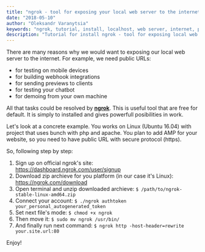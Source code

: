 ```yaml
---
title: "ngrok - tool for exposing your local web server to the internet"
date: "2018-05-10"
author: "Oleksandr Varanytsia"
keywords: "ngrok, tutorial, install, localhost, web server, internet, public URL, Linux, Ubuntu 16.04, apache, https"
description: "Tutorial for install ngrok - tool for exposing local web server to the internet - on Ubuntu 16.04 with Apache"
---
```

There are many reasons why we would want to exposing our local web server to the internet. For example, we need public URLs:

- for testing on mobile devices
- for building webhook integrations
- for sending previews to clients
- for testing your chatbot
- for demoing from your own machine

All that tasks could be resolved by **[ngrok](https://ngrok.com/)**. This is useful tool that are free for default. It is simply to installed and gives powerfull posibilities in work.

Let's look at a concrete example. You works on Linux (Ubuntu 16.04) with project that uses bunch with php and apache. You plan to add AMP for your website, so you need to have public URL with secure protocol (https).

So, following step by step:
1) Sign up on official ngrok's site: https://dashboard.ngrok.com/user/signup
2) Download zip archieve for you platform (in our case it's Linux): https://ngrok.com/download
3) Open terminal and unzip downloaded archieve: `$ /path/to/ngrok-stable-linux-amd64.zip`
4) Connect your account: `$ ./ngrok authtoken your_personal_autogenerated_token`
5) Set next file's mode: `$ chmod +x ngrok`
6) Then move it: `$ sudo mv ngrok /usr/bin/`
7) And finally run next command: `$ ngrok http -host-header=rewrite your.site.url:80`

Enjoy!